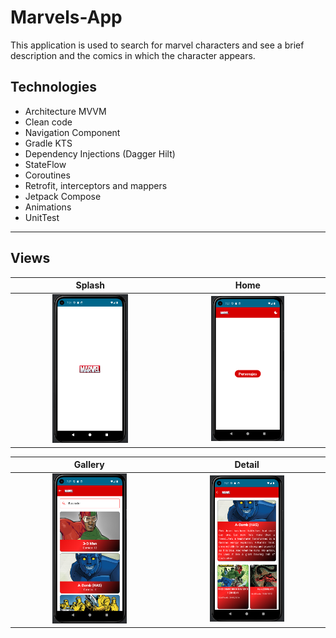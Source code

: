 # Marvels-App

This application is used to search for marvel characters and see a brief description and the comics in which the character appears.

## Technologies

- Architecture MVVM 
- Clean code
- Navigation Component
- Gradle KTS
- Dependency Injections (Dagger Hilt)
- StateFlow
- Coroutines
- Retrofit, interceptors and mappers
- Jetpack Compose
- Animations
- UnitTest

---

## Views

|                             Splash                             |                             Home                             |
|:--------------------------------------------------------------:|:------------------------------------------------------------:|
| <img src="images/Splash.png" style="height: 50%; width:50%;"/> | <img src="images/Home.png" style="height: 50%; width:50%;"/> |

|                             Gallery                             |                             Detail                             |
|:---------------------------------------------------------------:|:--------------------------------------------------------------:|
| <img src="images/Gallery.png" style="height: 50%; width:50%;"/> | <img src="images/Detail.png" style="height: 50%; width:50%;"/> |
